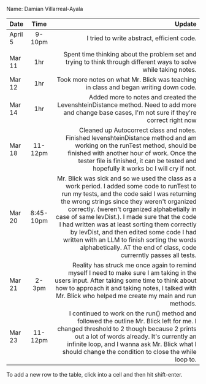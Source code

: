 Name: Damian Villarreal-Ayala

| Date    |   Time    |                                                                                                                                                                                                                                                                                                                                                                                                                                                                                                             Update |
|:--------|:---------:|-------------------------------------------------------------------------------------------------------------------------------------------------------------------------------------------------------------------------------------------------------------------------------------------------------------------------------------------------------------------------------------------------------------------------------------------------------------------------------------------------------------------:|
| April 5 |  9-10pm   |                                                                                                                                                                                                                                                                                                                                                                                                                                                                         I tried to write abstract, efficient code. |
|         |           |                                                                                                                                                                                                                                                                                                                                                                                                                                                                                                                    |
| Mar 11  |    1hr    |                                                                                                                                                                                                                                                                                                                                                                                                  Spent time thinking about the problem set and trying to think through different ways to solve while taking notes. |
| Mar 12  |    1hr    |                                                                                                                                                                                                                                                                                                                                                                                                                               Took more notes on what Mr. Blick was teaching in class and began writing down code. |
| Mar 14  |    1hr    |                                                                                                                                                                                                                                                                                                                                                                  Added more to notes and created the LevenshteinDistance method. Need to add more and change base cases, I'm not sure if they're correct right now |
| Mar 18  |  11-12pm  |                                                                                                                                                                                                                                                    Cleaned up Autocorrect class and notes. Finished levenshteinDistance method and am working on the runTest method, should be finished with another hour of work. Once the tester file is finished, it can be tested and hopefully it works bc I will cry if not. |
| Mar 20  | 8:45-10pm | Mr. Blick was sick and so we used the class as a work period. I added some code to runTest to run my tests, and the code said I was returning the wrong strings since they weren't organized correctly. (weren't organized alphabetially in case of same levDist.). I made sure that the code I had written was at least sorting them correctly by levDist, and then edited some code I had written with an LLM to finish sorting the words alphabetically. AT the end of class, code currerntly passes all tests. |
| Mar 21  |   2-3pm   |                                                                                                                                                                                                                                                             Reality has struck me once again to remind myself I need to make sure I am taking in the users input. After taking some time to think about how to approach it and taking notes, I talked with Mr. Blick who helped me create my main and run methods. |
| Mar 23  |  11-12pm  |                                                                                                                                                                                                                     I continued to work on the run() method and followed the outline Mr. Blick left for me. I changed threshold to 2 though because 2 prints out a lot of words already. It's currently an infinite loop, and I wanna ask Mr. Blick what I should change the condition to close the while loop to. |


To add a new row to the table, click into a cell and then hit shift-enter.